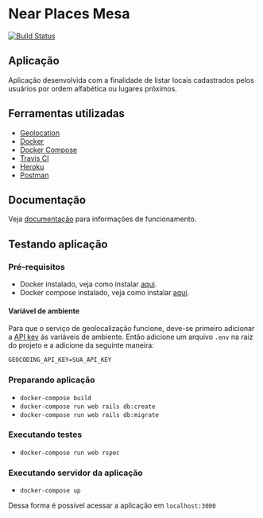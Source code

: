 # Near Places Mesa

[![Build Status](https://travis-ci.org/Jaicke/near-places-mesa.svg?branch=master)](https://travis-ci.org/Jaicke/near-places-mesa)

## Aplicação

Aplicação desenvolvida com a finalidade de listar locais cadastrados pelos usuários por ordem alfabética ou lugares próximos.

## Ferramentas utilizadas

- [Geolocation](https://github.com/alexreisner/geocoder)
- [Docker](https://www.docker.com/)
- [Docker Compose](https://github.com/docker/compose)
- [Travis CI](https://travis-ci.org/)
- [Heroku](https://www.heroku.com/)
- [Postman](https://www.postman.com/)

## Documentação
Veja [documentação](https://www.postman.com/) para informações de funcionamento.

## Testando aplicação

### Pré-requisitos
- Docker instalado, veja como instalar [aqui](https://docs.docker.com/).
- Docker compose instalado, veja como instalar [aqui](https://docs.docker.com/compose/install/).

#### Variável de ambiente

Para que o serviço de geolocalização funcione, deve-se primeiro adicionar a [API key](https://developers.google.com/maps/documentation/geolocation/get-api-key?hl=pt-br) às variáveis de ambiente. Então adicione um arquivo ```.env``` na raiz do projeto e a adicione da seguinte maneira:
```
GEOCODING_API_KEY=SUA_API_KEY
```
### Preparando aplicação

- ``` docker-compose build ```
- ``` docker-compose run web rails db:create ```
- ``` docker-compose run web rails db:migrate ```

### Executando testes

- ``` docker-compose run web rspec ```

### Executando servidor da aplicação

- ``` docker-compose up ```

Dessa forma é possivel acessar a aplicação em ```localhost:3000```



